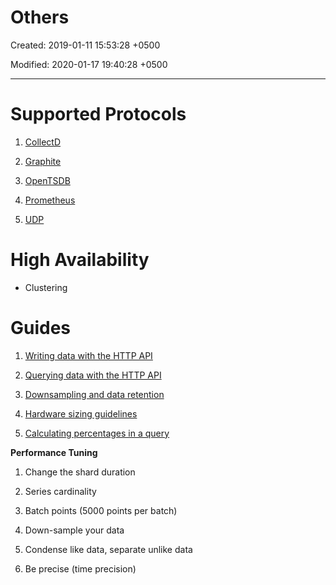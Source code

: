 # Others

Created: 2019-01-11 15:53:28 +0500

Modified: 2020-01-17 19:40:28 +0500

---

# Supported Protocols

1.  [CollectD](https://docs.influxdata.com/influxdb/v1.7/supported_protocols/collectd/)

2.  [Graphite](https://docs.influxdata.com/influxdb/v1.7/supported_protocols/graphite/)

3.  [OpenTSDB](https://docs.influxdata.com/influxdb/v1.7/supported_protocols/opentsdb/)

4.  [Prometheus](https://docs.influxdata.com/influxdb/v1.7/supported_protocols/prometheus/)

5.  [UDP](https://docs.influxdata.com/influxdb/v1.7/supported_protocols/udp/)



# High Availability
-   Clustering



# Guides

1.  [Writing data with the HTTP API](https://docs.influxdata.com/influxdb/v1.7/guides/writing_data/)

2.  [Querying data with the HTTP API](https://docs.influxdata.com/influxdb/v1.7/guides/querying_data/)

3.  [Downsampling and data retention](https://docs.influxdata.com/influxdb/v1.7/guides/downsampling_and_retention/)

4.  [Hardware sizing guidelines](https://docs.influxdata.com/influxdb/v1.7/guides/hardware_sizing/)

5.  [Calculating percentages in a query](https://docs.influxdata.com/influxdb/v1.7/guides/calculating_percentages/)



**Performance Tuning**

1.  Change the shard duration

2.  Series cardinality

3.  Batch points (5000 points per batch)

4.  Down-sample your data

5.  Condense like data, separate unlike data

6.  Be precise (time precision)
